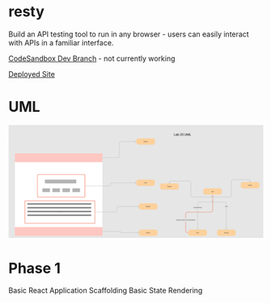 # resty

  Build an API testing tool to run in any browser - users can easily interact with APIs in a familiar interface. 

[CodeSandbox Dev Branch](https://codesandbox.io/p/github/nurselaine/resty/draft/flamboyant-kapitsa?file=%2Fsrc%2Fcomponents%2Fform%2Findex.js&selection=%5B%7B%22endColumn%22%3A15%2C%22endLineNumber%22%3A3%2C%22startColumn%22%3A15%2C%22startLineNumber%22%3A3%7D%5D) - not currently working

[Deployed Site](https://nurselaine-resty.netlify.app/)

# UML

![Lab 20](./public/assets/lab20uml.png)

# Phase 1
  Basic React Application
  Scaffolding
  Basic State
  Rendering